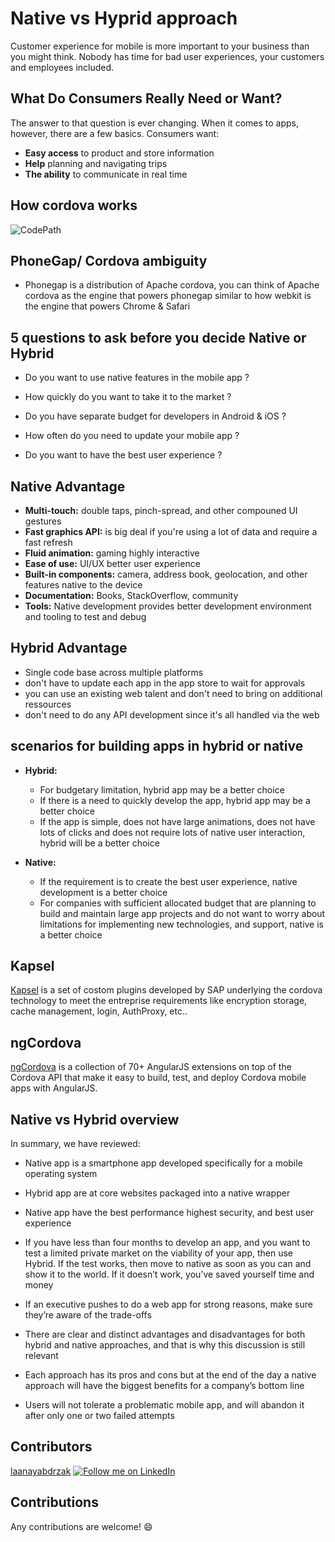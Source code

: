 # Native vs Hyprid approach

Customer experience for mobile is more important to your business than you might think. Nobody has time for bad user experiences, your customers and employees included. 

## What Do Consumers Really Need or Want?

The answer to that question is ever changing. When it comes to apps, however, there are a
few basics. Consumers want: 

- **Easy access** to product and store information
- **Help** planning and navigating trips
- **The ability** to communicate in real time

## How cordova works 

![CodePath](http://www.shroyco.com/sites/default/files/coming-soon_0.jpg)

## PhoneGap/ Cordova ambiguity

- Phonegap is a distribution of Apache cordova, you can think of Apache cordova as the engine that powers phonegap similar to how webkit is the engine that powers Chrome & Safari

## 5 questions to ask before you decide Native or Hybrid

- Do you want to use native features in the mobile app ?

- How quickly do you want to take it to the market ?

- Do you have separate budget for developers in Android & iOS ?

- How often do you need to update your mobile app ?

- Do you want to have the best user experience ?

## Native Advantage

- **Multi-touch:** double taps, pinch-spread, and other compouned UI gestures
- **Fast graphics API:** is big deal if you're using a lot of data and require a fast refresh 
- **Fluid animation:** gaming highly interactive
- **Ease of use:** UI/UX better user experience
- **Built-in components:** camera, address book, geolocation, and other features native to the device
- **Documentation:** Books, StackOverflow, community
- **Tools:** Native development provides better development environment and tooling to test and debug

## Hybrid Advantage

- Single code base across multiple platforms 
- don't have to update each app in the app store to wait for approvals
- you can use an existing web talent and don't need to bring on additional ressources
- don't need to do any API development since it's all handled via the web

## scenarios for building apps in hybrid or native

- **Hybrid:**
  - For budgetary limitation, hybrid app may be a better choice
  - If there is a need to quickly develop the app, hybrid app may be a better choice
  - If the app is simple, does not have large animations, does not have lots of clicks and does not require lots of native user interaction, hybrid will be a better choice

- **Native:**
  - If the requirement is to create the best user experience, native development is a better choice
  - For companies with sufficient allocated budget that are planning to build and maintain large app projects and do not want to worry about limitations for implementing new technologies, and support, native is a better choice

## Kapsel 

[Kapsel](http://scn.sap.com/docs/DOC-49592#setup) is a set of costom plugins developed by SAP underlying the cordova technology to meet the entreprise requirements like encryption storage, cache management, login, AuthProxy, etc..

## ngCordova 

[ngCordova](http://ngcordova.com/) is a collection of 70+ AngularJS extensions on top of the Cordova API that make it easy to build, test, and deploy Cordova mobile apps with AngularJS.

## Native vs Hybrid overview

In summary, we have reviewed:

- Native app is a smartphone app developed specifically for a mobile operating system

- Hybrid  app are at core websites packaged into a native wrapper

- Native app have the best performance highest security, and best user experience

- If you have less than four months to develop an app, and you want to test a limited private market on the viability of your app, then use Hybrid. If the test works, then move to native as soon as you can and show it to the world. If it doesn’t work, you’ve saved yourself time and money

- If an executive pushes to do a web app for strong reasons, make sure they’re aware of the trade-offs

- There are clear and distinct advantages and disadvantages for both hybrid and native approaches, and that is why this discussion is still relevant

- Each approach has its pros and cons but at the end of the day a native approach will have the biggest benefits for a company’s bottom line

- Users will not tolerate a problematic mobile app, and will abandon it after only one or two failed attempts

## Contributors

[laanayabdrzak](https://github.com/laanayabdrzak)
<a href="https://www.linkedin.com/in/laanayabdrzak">
  <img alt="Follow me on LinkedIn"
       src="https://raw.githubusercontent.com/florent37/DaVinci/master/mobile/src/main/res/drawable-hdpi/linkedin.png" />
</a>

## Contributions

 Any contributions are welcome! :smile:

